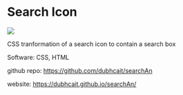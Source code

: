# Search Icon
![](https://i.imgur.com/knRcycS.png)

CSS tranformation of a search icon to contain a search box

Software: CSS, HTML

github repo: https://github.com/dubhcait/searchAn

website: https://dubhcait.github.io/searchAn/
